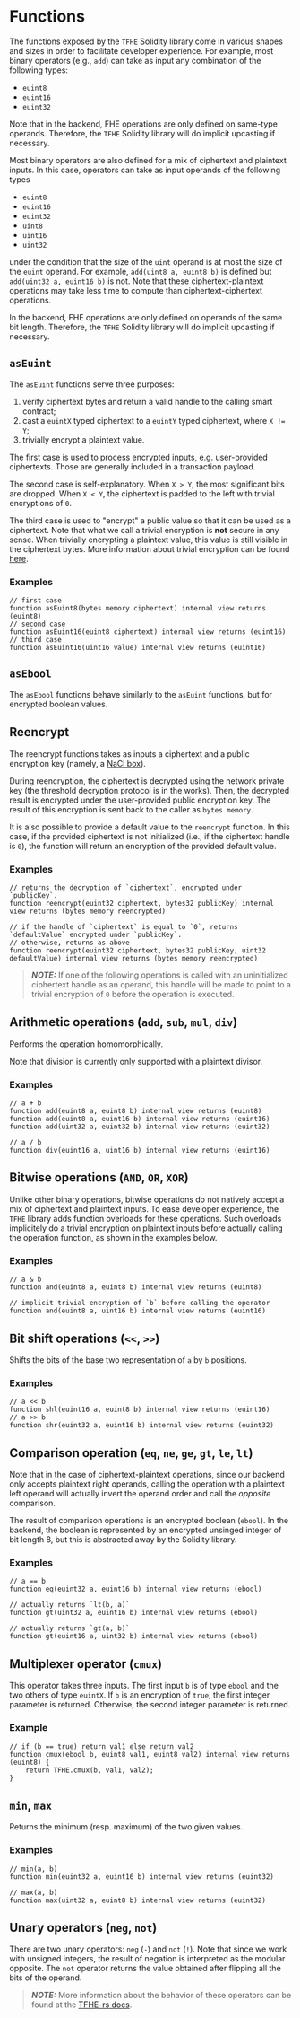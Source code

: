 # Functions

The functions exposed by the `TFHE` Solidity library come in various shapes and sizes in order to facilitate developer experience.
For example, most binary operators (e.g., `add`) can take as input any combination of the following types:

- `euint8`
- `euint16`
- `euint32`

Note that in the backend, FHE operations are only defined on same-type operands.
Therefore, the `TFHE` Solidity library will do implicit upcasting if necessary.

Most binary operators are also defined for a mix of ciphertext and plaintext inputs.
In this case, operators can take as input operands of the following types

- `euint8`
- `euint16`
- `euint32`
- `uint8`
- `uint16`
- `uint32`

under the condition that the size of the `uint` operand is at most the size of the `euint` operand.
For example, `add(uint8 a, euint8 b)` is defined but `add(uint32 a, euint16 b)` is not.
Note that these ciphertext-plaintext operations may take less time to compute than ciphertext-ciphertext operations.

In the backend, FHE operations are only defined on operands of the same bit length.
Therefore, the `TFHE` Solidity library will do implicit upcasting if necessary.

## `asEuint`

The `asEuint` functions serve three purposes:

1. verify ciphertext bytes and return a valid handle to the calling smart contract;
2. cast a `euintX` typed ciphertext to a `euintY` typed ciphertext, where `X != Y`;
3. trivially encrypt a plaintext value.

The first case is used to process encrypted inputs, e.g. user-provided ciphertexts. Those are generally included in a transaction payload.

The second case is self-explanatory. When `X > Y`, the most significant bits are dropped. When `X < Y`, the ciphertext is padded to the left with trivial encryptions of `0`.

The third case is used to "encrypt" a public value so that it can be used as a ciphertext.
Note that what we call a trivial encryption is **not** secure in any sense.
When trivially encrypting a plaintext value, this value is still visible in the ciphertext bytes.
More information about trivial encryption can be found [here](https://www.zama.ai/post/tfhe-deep-dive-part-1).

### Examples

```solidity
// first case
function asEuint8(bytes memory ciphertext) internal view returns (euint8)
// second case
function asEuint16(euint8 ciphertext) internal view returns (euint16)
// third case
function asEuint16(uint16 value) internal view returns (euint16)
```

## `asEbool`

The `asEbool` functions behave similarly to the `asEuint` functions, but for encrypted boolean values.

## Reencrypt

The reencrypt functions takes as inputs a ciphertext and a public encryption key (namely, a [NaCl box](https://nacl.cr.yp.to/index.html)).

During reencryption, the ciphertext is decrypted using the network private key (the threshold decryption protocol is in the works).
Then, the decrypted result is encrypted under the user-provided public encryption key.
The result of this encryption is sent back to the caller as `bytes memory`.

It is also possible to provide a default value to the `reencrypt` function.
In this case, if the provided ciphertext is not initialized (i.e., if the ciphertext handle is `0`), the function will return an encryption of the provided default value.

### Examples

```solidity
// returns the decryption of `ciphertext`, encrypted under `publicKey`.
function reencrypt(euint32 ciphertext, bytes32 publicKey) internal view returns (bytes memory reencrypted)

// if the handle of `ciphertext` is equal to `0`, returns `defaultValue` encrypted under `publicKey`.
// otherwise, returns as above
function reencrypt(euint32 ciphertext, bytes32 publicKey, uint32 defaultValue) internal view returns (bytes memory reencrypted)
```

> **_NOTE:_** If one of the following operations is called with an uninitialized ciphertext handle as an operand, this handle will be made to point to a trivial encryption of `0` before the operation is executed.

## Arithmetic operations (`add`, `sub`, `mul`, `div`)

Performs the operation homomorphically.

Note that division is currently only supported with a plaintext divisor.

### Examples

```solidity
// a + b
function add(euint8 a, euint8 b) internal view returns (euint8)
function add(euint8 a, euint16 b) internal view returns (euint16)
function add(uint32 a, euint32 b) internal view returns (euint32)

// a / b
function div(euint16 a, uint16 b) internal view returns (euint16)
```

## Bitwise operations (`AND`, `OR`, `XOR`)

Unlike other binary operations, bitwise operations do not natively accept a mix of ciphertext and plaintext inputs.
To ease developer experience, the `TFHE` library adds function overloads for these operations.
Such overloads implicitely do a trivial encryption on plaintext inputs before actually calling the operation function, as shown in the examples below.

### Examples

```solidity
// a & b
function and(euint8 a, euint8 b) internal view returns (euint8)

// implicit trivial encryption of `b` before calling the operator
function and(euint8 a, uint16 b) internal view returns (euint16)
```

## Bit shift operations (`<<`, `>>`)

Shifts the bits of the base two representation of `a` by `b` positions.

### Examples

```solidity
// a << b
function shl(euint16 a, euint8 b) internal view returns (euint16)
// a >> b
function shr(euint32 a, euint16 b) internal view returns (euint32)
```

## Comparison operation (`eq`, `ne`, `ge`, `gt`, `le`, `lt`)

Note that in the case of ciphertext-plaintext operations, since our backend only accepts plaintext right operands, calling the operation with a plaintext left operand will actually invert the operand order and call the _opposite_ comparison.

The result of comparison operations is an encrypted boolean (`ebool`). In the backend, the boolean is represented by an encrypted unsinged integer of bit length 8, but this is abstracted away by the Solidity library.

### Examples

```solidity
// a == b
function eq(euint32 a, euint16 b) internal view returns (ebool)

// actually returns `lt(b, a)`
function gt(uint32 a, euint16 b) internal view returns (ebool)

// actually returns `gt(a, b)`
function gt(euint16 a, uint32 b) internal view returns (ebool)
```

## Multiplexer operator (`cmux`)

This operator takes three inputs. The first input `b` is of type `ebool` and the two others of type `euintX`. 
If `b` is an encryption of `true`, the first integer parameter is returned. Otherwise, the second integer parameter is returned. 

### Example
```solidity
// if (b == true) return val1 else return val2
function cmux(ebool b, euint8 val1, euint8 val2) internal view returns (euint8) {
    return TFHE.cmux(b, val1, val2);
}
```

## `min`, `max`

Returns the minimum (resp. maximum) of the two given values.

### Examples

```solidity
// min(a, b)
function min(euint32 a, euint16 b) internal view returns (euint32)

// max(a, b)
function max(uint32 a, euint8 b) internal view returns (euint32)
```

## Unary operators (`neg`, `not`)

There are two unary operators: `neg` (`-`) and `not` (`!`).
Note that since we work with unsigned integers, the result of negation is interpreted as the modular opposite.
The `not` operator returns the value obtained after flipping all the bits of the operand.

> **_NOTE:_** More information about the behavior of these operators can be found at the [TFHE-rs docs](https://docs.zama.ai/tfhe-rs/getting-started/operations#arithmetic-operations.).
